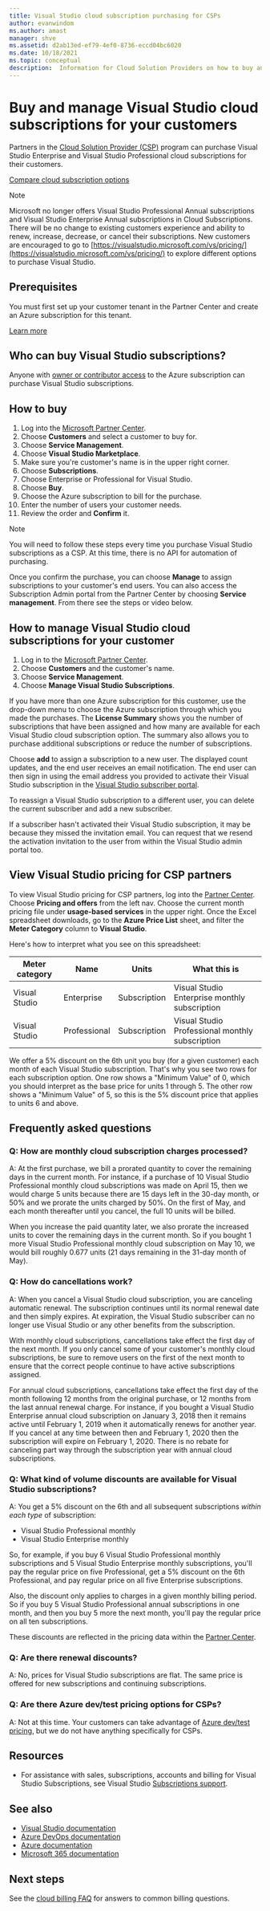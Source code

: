 ```yaml
---
title: Visual Studio cloud subscription purchasing for CSPs
author: evanwindom
ms.author: amast
manager: shve
ms.assetid: d2ab13ed-ef79-4ef0-8736-eccd04bc6020
ms.date: 10/18/2021
ms.topic: conceptual
description:  Information for Cloud Solution Providers on how to buy and manage Visual Studio cloud subscriptions for your customers.
---
```

# Buy and manage Visual Studio cloud subscriptions for your customers
Partners in the [Cloud Solution Provider (CSP)](https://partner.microsoft.com/cloud-solution-provider) program can purchase
Visual Studio Enterprise and Visual Studio Professional cloud subscriptions for their customers.

[Compare cloud subscription options](https://visualstudio.microsoft.com/vs/pricing)

> [!NOTE]
> Microsoft no longer offers Visual Studio Professional Annual subscriptions and Visual Studio Enterprise Annual subscriptions in Cloud Subscriptions. There will be no change to existing customers experience and ability to renew, increase, decrease, or cancel their subscriptions. New customers are encouraged to go to [https://visualstudio.microsoft.com/vs/pricing/](https://visualstudio.microsoft.com/vs/pricing/) to explore different options to purchase Visual Studio.

## Prerequisites
You must first set up your customer tenant in the Partner Center and create an Azure subscription for this tenant.

[Learn more](/azure/devops/organizations/billing/csp/set-up-csp-customer)

## Who can buy Visual Studio subscriptions?
Anyone with [owner or contributor access](https://na01.safelinks.protection.outlook.com/?url=https%3A%2F%2Fdocs.microsoft.com%2Fen-us%2Fvsts%2Forganizations%2Fbilling%2Fadd-backup-billing-managers%3Fview%3Dvsts%2520%2520sa&data=02%7C01%7C%7Cb9e717e8abff47b0cd7e08d618edd860%7C72f988bf86f141af91ab2d7cd011db47%7C1%7C0%7C636723807145220358&sdata=aIaamEXHhx94KCYVY%2FFibqFzNBEqKPntpql867xAMgU%3D&reserved=0) to the Azure subscription can purchase Visual Studio subscriptions.

## How to buy

1. Log into the [Microsoft Partner Center](https://partnercenter.microsoft.com).
0. Choose **Customers** and select a customer to buy for.
0. Choose **Service Management**.
0. Choose **Visual Studio Marketplace**.
0. Make sure you're customer's name is in the upper right corner.
0. Choose **Subscriptions**.
0. Choose Enterprise or Professional for Visual Studio.
0. Choose **Buy**.
0. Choose the Azure subscription to bill for the purchase.
0. Enter the number of users your customer needs.
0. Review the order and **Confirm** it.

>[!NOTE]
> You will need to follow these steps every time you purchase Visual Studio subscriptions as a CSP. At this time, there is no API
> for automation of purchasing.

Once you confirm the purchase, you can choose **Manage** to assign subscriptions to your customer's end users.  You can
also access the Subscription Admin portal from the Partner Center by choosing **Service management**.  From there see the steps or video below.

## How to manage Visual Studio cloud subscriptions for your customer

1. Log in to the [Microsoft Partner Center](https://partnercenter.microsoft.com).
0. Choose **Customers** and the customer's name.
0. Choose **Service Management**.
0. Choose **Manage Visual Studio Subscriptions**.

If you have more than one Azure subscription for this customer, use the drop-down menu to choose the Azure subscription through which you made the purchases.  The **License Summary** shows you the number of subscriptions that have been assigned and how many are available for each Visual Studio cloud subscription option.  The summary also allows you to purchase additional subscriptions or reduce the number of subscriptions.

Choose **add** to assign a subscription to a new user.  The displayed count updates, and the end user receives an email notification. The end user can then sign in using the email address you provided to activate their Visual Studio subscription in the [Visual Studio subscriber portal](https://my.visualstudio.com?wt.mc_id=o~msft~docs).

To reassign a Visual Studio subscription to a different user, you can delete the current subscriber and add a new subscriber.

If a subscriber hasn't activated their Visual Studio subscription, it may be because they missed the invitation email.  You can request that we resend the activation invitation to the user from within the Visual Studio admin portal too.

## View Visual Studio pricing for CSP partners
To view Visual Studio pricing for CSP partners, log into the [Partner Center](https://partnercenter.microsoft.com).  Choose **Pricing and offers** from the left nav.  Choose the current month pricing file under **usage-based services** in the upper right. Once the Excel spreadsheet downloads, go to the **Azure Price List** sheet, and filter the **Meter Category** column to **Visual Studio**.

Here's how to interpret what you see on this spreadsheet:

| Meter category    |   Name                 |  Units                                |           What this is                          |
|-------------------|------------------------|---------------------------------------|-------------------------------------------------|
| Visual Studio     | Enterprise             |  Subscription                         | Visual Studio Enterprise monthly subscription   |
| Visual Studio     | Professional           |  Subscription                         | Visual Studio Professional monthly subscription |

We offer a 5% discount on the 6th unit you buy (for a given customer) each month of each Visual Studio subscription. That's why you see two rows for each subscription option. One row shows a "Minimum Value" of 0, which you should interpret as the base price for units 1 through 5. The other row shows a "Minimum Value" of 5, so this is the 5% discount price that applies to units 6 and above.

## Frequently asked questions
### Q: How are **monthly** cloud subscription charges processed?
A: At the first purchase, we bill a prorated quantity to cover the remaining days in the current month. For instance, if a purchase of 10 Visual Studio Professional monthly cloud subscriptions was made on April 15, then we would charge 5 units because there are 15 days left in the 30-day month, or 50% and we prorate the units charged by 50%. On the first of May, and each month thereafter until you cancel, the full 10 units will be billed.

When you increase the paid quantity later, we also prorate the increased units to cover the remaining days in the current month. So if you bought 1 more Visual Studio Professional monthly cloud subscription on May 10, we would bill roughly 0.677 units (21 days remaining in the 31-day month of May).

### Q: How do cancellations work?
A: When you cancel a Visual Studio cloud subscription, you are canceling automatic renewal. The subscription continues until its normal renewal date and then simply expires. At expiration, the Visual Studio subscriber can no longer use Visual Studio or any other benefits from the subscription.

With monthly cloud subscriptions, cancellations take effect the first day of the next month. If you only cancel some of your customer's monthly cloud subscriptions, be sure to remove users on the first of the next month to ensure that the correct people continue to have active subscriptions assigned.

For annual cloud subscriptions, cancellations take effect the first day of the month following 12 months from the original purchase, or 12 months from the last annual renewal charge. For instance, if you bought a Visual Studio Enterprise annual cloud subscription on January 3, 2018 then it remains active until February 1, 2019 when it automatically renews for another year. If you cancel at any time between then and February 1, 2020 then the subscription will expire on February 1, 2020. There is no rebate for canceling part way through the subscription year with annual cloud subscriptions.

### Q: What kind of volume discounts are available for Visual Studio subscriptions?
A:  You get a 5% discount on the 6th and all subsequent subscriptions *within each type* of subscription:
- Visual Studio Professional monthly
- Visual Studio Enterprise monthly

So, for example, if you buy 6 Visual Studio Professional monthly subscriptions and 5 Visual Studio Enterprise monthly subscriptions, you'll pay the regular price on five Professional, get a 5% discount on the 6th Professional, and pay regular price on all five Enterprise subscriptions.

Also, the discount only applies to charges in a given monthly billing period. So if you buy 5 Visual Studio Professional annual subscriptions in one month, and then you buy 5 more the next month, you'll pay the regular price on all ten subscriptions.

These discounts are reflected in the pricing data within the [Partner Center](https://partnercenter.microsoft.com).

### Q: Are there renewal discounts?
A:  No, prices for Visual Studio subscriptions are flat. The same price is offered for new subscriptions and continuing subscriptions.

### Q: Are there Azure dev/test pricing options for CSPs?
A: Not at this time. Your customers can take advantage of [Azure dev/test pricing](https://azure.microsoft.com/pricing/dev-test/), but we do not have anything specifically for CSPs.

## Resources
- For assistance with sales, subscriptions, accounts and billing for Visual Studio Subscriptions, see Visual Studio [Subscriptions support](https://aka.ms/vssubscriberhelp).

## See also
- [Visual Studio documentation](/visualstudio/)
- [Azure DevOps documentation](/azure/devops/)
- [Azure documentation](/azure/)
- [Microsoft 365 documentation](/microsoft-365/)

## Next steps
See the [cloud billing FAQ](vscloud-billing-faq.yml) for answers to common billing questions.